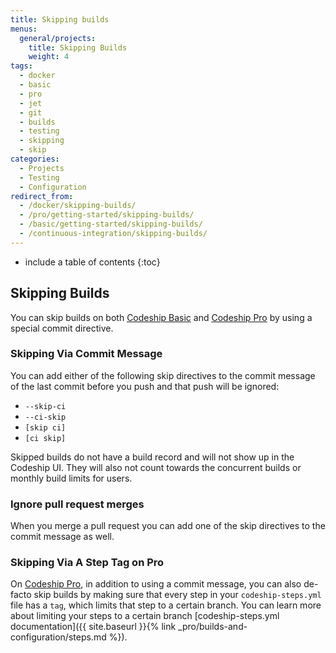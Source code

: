 ```yaml
---
title: Skipping builds
menus:
  general/projects:
    title: Skipping Builds
    weight: 4
tags:
  - docker
  - basic
  - pro
  - jet
  - git
  - builds
  - testing
  - skipping
  - skip
categories:
  - Projects
  - Testing
  - Configuration
redirect_from:
  - /docker/skipping-builds/
  - /pro/getting-started/skipping-builds/
  - /basic/getting-started/skipping-builds/
  - /continuous-integration/skipping-builds/
---
```


* include a table of contents
{:toc}

## Skipping Builds

You can skip builds on both [Codeship Basic](https://codeship.com/features/basic) and [Codeship Pro](https://codeship.com/features/pro) by using a special commit directive.

### Skipping Via Commit Message

You can add either of the following skip directives to the commit message of the last commit before you push and that push will be ignored:

* `--skip-ci`
* `--ci-skip`
* `[skip ci]`
* `[ci skip]`

Skipped builds do not have a build record and will not show up in the Codeship UI. They will also not count towards the concurrent builds or monthly build limits for users.

### Ignore pull request merges

When you merge a pull request you can add one of the skip directives to the commit message as well.

### Skipping Via A Step Tag on Pro

On [Codeship Pro](https://codeship.com/features/pro), in addition to using a commit message, you can also de-facto skip builds by making sure that every step in your `codeship-steps.yml` file has a `tag`, which limits that step to a certain branch. You can learn more about limiting your steps to a certain branch [codeship-steps.yml documentation]({{ site.baseurl }}{% link _pro/builds-and-configuration/steps.md %}).
